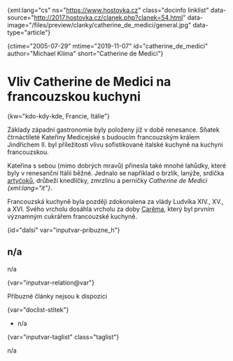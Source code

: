 
{xml:lang="cs" ns="https://www.hostovka.cz" class="docinfo linklist" data-source="http://2017.hostovka.cz/clanek.php?clanek=54.html" data-image="/files/preview/clanky/catherine\_de\_medici/general.jpg" data-type="article"}

{ctime="2005-07-29" mtime="2019-11-07" id="catherine\_de\_medici" author="Michael Klíma" short="Catherine de Medici"}

# Vliv Catherine de Medici na francouzskou kuchyni 

{kw="kdo-kdy-kde, Francie, Itálie"}

Základy západní gastronomie byly položeny již v době renesance. Sňatek čtrnáctileté Kateřiny Medicejské s budoucím francouzským králem Jindřichem II. byl příležitostí vlivu sofistikované italské kuchyně na kuchyni francouzskou. 

Kateřina s sebou (mimo dobrých mravů) přinesla také mnohé lahůdky, které byly v renesanční Itálii běžné. Jednalo se například o brzlík, lanýže, srdíčka [artyčoků][1], drůbeží knedlíčky, zmrzlinu a perníčky _Catherine de Medici {xml:lang="it"}_. 

Francouzská kuchyně byla později zdokonalena za vlády Ludvíka XIV., XV., a XVI. Svého vrcholu dosáhla vrcholu za doby [Carêma][2], který byl prvním významným cukrářem francouzské kuchyně. 

{id="dalsi" var="inputvar-pribuzne_h"}

## n/a 

n/a 

{var="inputvar-relation@var"}

Příbuzné články nejsou k dispozici 

{var="doclist-stitek"}

  * n/a 

{var="inputvar-taglist" class="taglist"}

n/a

 [1]: /artycoky
 [2]: /careme

